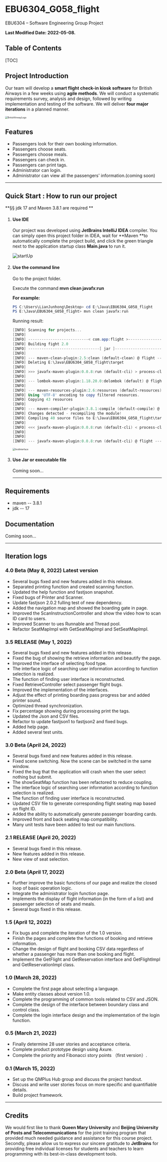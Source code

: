 # EBU6304_G058_flight


EBU6304 – Software Engineering Group Project

**Last Modified Date: 2022-05-08.**

## Table of Contents

[TOC]

## Project Introduction

Our team will develop a **smart flight check-in kiosk software** for British Airways in a few weeks using **agile methods**. We will conduct a systematic requirements survey, analysis and design, followed by writing implementation and testing of the software. We will deliver **four major iterations** in a planned manner.

<img src="src/main/resources/com/app/flight/ico/BritishAirwayLogo.png" alt="BritishAirwayLogo"  style="zoom:50%;" />



## Features

- Passengers look for their own booking information.
- Passengers choose seats.
- Passengers choose meals.
- Passengers can check in.
- Passengers can print tags.
- Administrator can login.
- Administrator can view all the passengers' information.(coming soon)



------



## Quick Start : How to run our project

**§§	jdk 17 and Maven 3.8.1 are required	**

1. #### **Use IDE**

   

   Our project was developed using **JetBrains IntelliJ IDEA** compiler. You can simply open this project folder in IDEA, wait for **Maven **to automatically complete the project build, and click the green triangle next to the application startup class **Main.java** to run it.

   <img src="src/main/resources/com/app/flight/image/startUp.png" alt="startUp" style="zoom:100%;" />

   

2. #### **Use the command line**

   

   Go to the project folder.

   Execute the command 	**mvn clean javafx:run**

   **For example:**

   ```powershell
   PS C:\Users\LianJunhong\Desktop> cd E:\Java\EBU6304_G058_flight
   PS E:\Java\EBU6304_G058_flight> mvn clean javafx:run
   ```

   Running result:

   ```powershell
   [INFO] Scanning for projects...
   [INFO]
   [INFO] ---------------------------< com.app:flight >---------------------------
   [INFO] Building fight 2.0
   [INFO] --------------------------------[ jar ]---------------------------------
   [INFO]
   [INFO] --- maven-clean-plugin:2.5:clean (default-clean) @ flight ---
   [INFO] Deleting E:\Java\EBU6304_G058_flight\target
   [INFO]
   [INFO] >>> javafx-maven-plugin:0.0.8:run (default-cli) > process-classes @ flight >>>
   [INFO]
   [INFO] --- lombok-maven-plugin:1.18.20.0:delombok (default) @ flight ---
   [INFO]
   [INFO] --- maven-resources-plugin:2.6:resources (default-resources) @ flight ---
   [INFO] Using 'UTF-8' encoding to copy filtered resources.
   [INFO] Copying 43 resources
   [INFO]
   [INFO] --- maven-compiler-plugin:3.8.1:compile (default-compile) @ flight ---
   [INFO] Changes detected - recompiling the module!
   [INFO] Compiling 40 source files to E:\Java\EBU6304_G058_flight\target\classes
   [INFO]
   [INFO] <<< javafx-maven-plugin:0.0.8:run (default-cli) < process-classes @ flight <<<
   [INFO]
   [INFO]
   [INFO] --- javafx-maven-plugin:0.0.8:run (default-cli) @ flight ---
   ```

   <img src="src/main/resources/com/app/flight/image/firstInterface.png" alt="firstInterface" style="zoom:50%;" />

   

3. #### **Use Jar or executable file**

   Coming soon…

   

   ------

   
## Requirements

- maven -- 3.8.1 
- jdk -- 17





## Documentation

Coming soon…




------

## Iteration logs

### 4.0 Beta (May 8, 2022) Latest version

- Several bugs fixed and new features added in this release.
- Separated printing function and created scanning function.
- Updated the help function and fastjson snapshot.
- Fixed bugs of Printer and Scanner.
- Update fastjson 2.0.2 fulling test of new dependency.
- Added the navigation map and showed the boarding gate in page.
- Improved the ScanInstructionController and show the video how to scan ID card to users.
- Improved Scanner to ues Runnable and Thread pool.
- Refactor SeatMapImpl with GetSeatMapImpl and SetSeatMapImpl.

### 3.5 RELEASE (May 1, 2022)

- Several bugs fixed and new features added in this release.
- Fixed the bug of showing the retrieve information and beautify the page.
- Improved the interface of selecting food type.
- The interface logic of searching user information according to function selection is realized.
- The function of finding user interface is reconstructed.
- Fixed RetrieveController select passenger flight bugs.
- Improved the implementation of the interfaces.
- Adjust the effect of printing boarding pass progress bar and added printer sound.
- Optimized thread synchronization.
- Fix percentage showing during processing print the tags.
- Updated the Json and CSV files.
- Refactor to update fastjson1 to fastjson2 and fixed bugs.
- Added help page.
- Added several test units.

### 3.0 Beta (April 24, 2022)

- Several bugs fixed and new features added in this release.
- Fixed scene switching. Now the scene can be switched in the same window.
- Fixed the bug that the application will crash when the user select nothing but submit.
- The showSeatMap function has been refactored to reduce coupling.
- The interface logic of searching user information according to function selection is realized.
- The function of finding user interface is reconstructed.
- Updated CSV file to generate corresponding flight seating map based on flight ID.
- Added the ability to automatically generate passenger boarding cards.
- Improved front and back seating map compatibility.
- Many unit tests have been added to test our main functions.

### 2.1 RELEASE (April 20, 2022)

- Several bugs fixed in this release.
- New features added in this release.
- New view of seat selection.

### 2.0 Beta (April 17, 2022)

- Further improve the basic functions of our page and realize the closed loop of basic operation logic.
- Integrate the administrator login function page.
- Implements the display of flight information (in the form of a list) and passenger selection of seats and meals.
- Several bugs fixed in this release.

### 1.5 (April 12, 2022)

- Fix bugs and complete the iteration of the 1.0 version.
- Finish the pages and complete the functions of booking and retrieve information.
- Change the design of flight and booking CSV data regardless of whether a passenger has more than one booking and flight.
- Implement the GetFlight and GetReservation interface and GetFlightImpl and GetReservationImpl class.

### 1.0 (March 28, 2022)

- Complete the first page about selecting a language.
- Make entity classes about version 1.0.
- Complete the programming of common tools related to CSV and JSON.
- Complete the design of the interface between boundary class and control class.
- Complete the login interface design and the implementation of the login function.

 ### 0.5 (March 21, 2022)

- Finally determine 28 user stories and acceptance criteria.
- Complete product prototype design using Axure.
- Complete the priority and  Fibonacci story points （first version）.

 ### 0.1 (March 15, 2022)

- Set up the QMPlus Hub group and discuss the project handout.
- Discuss and write user stories focus on more specific and quantifiable details.
- Build project framework.

   

   

------



## Credits

   We would first like to thank **Queen Mary University** and **Beijing University of Posts and Telecommunications** for the joint training program that provided much needed guidance and assistance for this course project.
   Secondly, please allow us to express our sincere gratitude to **JetBrains** for providing free individual licenses for students and teachers to learn programming with its best-in-class development tools.
